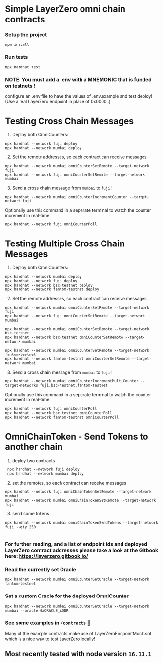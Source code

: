 # Simple LayerZero omni chain contracts

### Setup the project
```shell
npm install
```
 
 ### Run tests
```shell
npx hardhat test
```

### NOTE: You must add a .env with a MNEMONIC that is funded on testnets !
configure an .env file to have the values of .env.example and test deploy! (Use a real LayerZero endpoint in place of 0x0000..) 

# Testing Cross Chain Messages

1. Deploy both OmniCounters:

```
npx hardhat --network fuji deploy
npx hardhat --network mumbai deploy 
````

2. Set the remote addresses, so each contract can receive messages
```angular2html
npx hardhat --network mumbai omniCounterSetRemote --target-network fuji
npx hardhat --network fuji omniCounterSetRemote --target-network mumbai
```
3. Send a cross chain message from `mumbai` to `fuji` !
```angular2html
npx hardhat --network mumbai omniCounterIncrementCounter --target-network fuji
```

Optionally use this command in a separate terminal to watch the counter increment in real-time.
```
npx hardhat --network fuji omniCounterPoll    
```

# Testing Multiple Cross Chain Messages

1. Deploy both OmniCounters:

```
npx hardhat --network mumbai deploy 
npx hardhat --network fuji deploy
npx hardhat --network bsc-testnet deploy 
npx hardhat --network fantom-testnet deploy 
````

2. Set the remote addresses, so each contract can receive messages
```angular2html
npx hardhat --network mumbai omniCounterSetRemote --target-network fuji
npx hardhat --network fuji omniCounterSetRemote --target-network mumbai

npx hardhat --network mumbai omniCounterSetRemote --target-network bsc-testnet
npx hardhat --network bsc-testnet omniCounterSetRemote --target-network mumbai

npx hardhat --network mumbai omniCounterSetRemote --target-network fantom-testnet
npx hardhat --network fantom-testnet omniCounterSetRemote --target-network mumbai
```
3. Send a cross chain message from `mumbai` to `fuji` !
```angular2html
npx hardhat --network mumbai omniCounterIncrementMultiCounter --target-networks fuji,bsc-testnet,fantom-testnet
```

Optionally use this command in a separate terminal to watch the counter increment in real-time.
```
npx hardhat --network fuji omniCounterPoll
npx hardhat --network bsc-testnet omniCounterPoll
npx hardhat --network fantom-testnet omniCounterPoll
```


# OmniChainToken - Send Tokens to another chain

1. deploy two contracts
```angular2html
 npx hardhat --network fuji deploy
 npx hardhat --network mumbai deploy
```
2. set the remotes, so each contract can receive messages
```angular2html
npx hardhat --network fuji omniChainTokenSetRemote --target-network mumbai
npx hardhat --network mumbai omniChainTokenSetRemote --target-network fuji
```
3. send some tokens
```angular2html
npx hardhat --network mumbai omniChainTokenSendTokens --target-network fuji --qty 250
```

#

### For further reading, and a list of endpoint ids and deployed LayerZero contract addresses please take a look at the Gitbook here: https://layerzero.gitbook.io/


### Read the currently set Oracle
```npx hardhat --network mumbai omniCounterGetOracle --target-network fantom-testnet```

### Set a custom Oracle for the deployed OmniCounter
```npx hardhat --network mumbai omniCounterSetOracle --target-network mumbai --oracle 0xORACLE_ADDR```



### See some examples in `/contracts`  🙌

Many of the example contracts make use of LayerZeroEndpointMock.sol which is a nice way to test LayerZero locally!

## Most recently tested with node version `16.13.1` 

